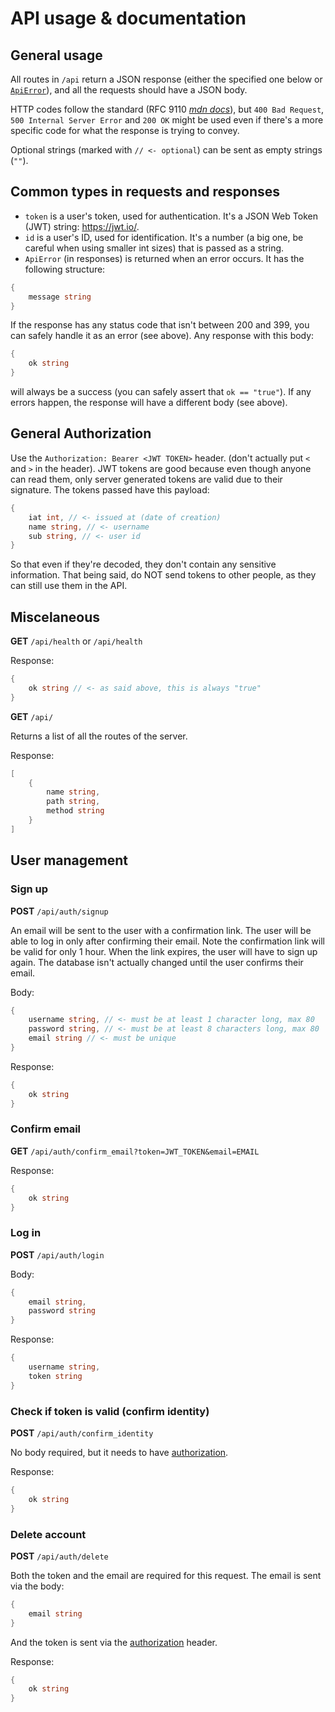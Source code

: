 # API usage & documentation

## General usage

All routes in `/api` return a JSON response (either the specified one below or [`ApiError`](#common-types-in-requests-and-responses)), and all the requests should have a JSON body.

HTTP codes follow the standard (RFC 9110 _[mdn docs](https://developer.mozilla.org/en-US/docs/Web/HTTP/Status)_), but `400 Bad Request`, `500 Internal Server Error` and `200 OK` might be used even if there's a more specific code for what the response is trying to convey.

Optional strings (marked with `// <- optional`) can be sent as empty strings (`""`).

## Common types in requests and responses

- `token` is a user's token, used for authentication. It's a JSON Web Token (JWT) string: https://jwt.io/.
- `id` is a user's ID, used for identification. It's a number (a big one, be careful when using smaller int sizes) that is passed as a string.
- `ApiError` (in responses) is returned when an error occurs. It has the following structure:

```go
{
    message string
}
```

If the response has any status code that isn't between 200 and 399, you can safely handle it as an error (see above). Any response with this body:

```go
{
    ok string
}
```

will always be a success (you can safely assert that `ok == "true"`). If any errors happen, the response will have a different body (see above).

## General Authorization

Use the `Authorization: Bearer <JWT TOKEN>` header. (don't actually put `<` and `>` in the header). JWT tokens are good because even though anyone can read them, only server generated tokens are valid due to their signature. The tokens passed have this payload:

```go
{
    iat int, // <- issued at (date of creation)
    name string, // <- username
    sub string, // <- user id
}
```

So that even if they're decoded, they don't contain any sensitive information. That being said, do NOT send tokens to other people, as they can still use them in the API.

## Miscelaneous

**GET** `/api/health` or `/api/health`

Response:

```go
{
    ok string // <- as said above, this is always "true"
}
```

**GET** `/api/`

Returns a list of all the routes of the server.

Response:

```go
[
    {
        name string,
        path string,
        method string
    }
]
```

## User management

### Sign up

**POST** `/api/auth/signup`

An email will be sent to the user with a confirmation link. The user will be able to log in only after confirming their email.
Note the confirmation link will be valid for only 1 hour. When the link expires, the user will have to sign up again. The database isn't actually changed until the user confirms their email.

Body:

```go
{
    username string, // <- must be at least 1 character long, max 80
    password string, // <- must be at least 8 characters long, max 80
    email string // <- must be unique
}
```

Response:

```go
{
    ok string
}
```

### Confirm email

**GET** `/api/auth/confirm_email?token=JWT_TOKEN&email=EMAIL`

Response:

```go
{
    ok string
}
```

### Log in

**POST** `/api/auth/login`

Body:

```go
{
    email string,
    password string
}
```

Response:

```go
{
    username string,
    token string
}
```

### Check if token is valid (confirm identity)

**POST** `/api/auth/confirm_identity`

No body required, but it needs to have [authorization](#general-authorization).

Response:

```go
{
    ok string
}
```

### Delete account

**POST** `/api/auth/delete`

Both the token and the email are required for this request. The email is sent via the body:

```go
{
    email string
}
```

And the token is sent via the [authorization](#general-authorization) header.

Response:

```go
{
    ok string
}
```
